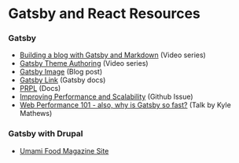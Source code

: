 # Gatsby and React Resources

### Gatsby

* [Building a blog with Gatsby and Markdown](https://egghead.io/courses/build-a-blog-with-react-and-markdown-using-gatsby) \(Video series\)
* [Gatsby Theme Authoring](https://egghead.io/courses/gatsby-theme-authoring) \(Video series\)
* [Gatsby Image](https://codebushi.com/using-gatsby-image/) \(Blog post\)
* [Gatsby Link](https://www.gatsbyjs.com/docs/gatsby-link/#show-active-styles-for-partially-matched-and-parent-links) \(Gatsby docs\)
* [PRPL](https://www.gatsbyjs.com/docs/prpl-pattern/) \(Docs\)
* [Improving Performance and Scalability](https://github.com/gatsbyjs/gatsby/issues/431) \(Github Issue\)
* [Web Performance 101 - also, why is Gatsby so fast?](https://www.gatsbyjs.com/blog/2017-09-13-why-is-gatsby-so-fast/) \(Talk by Kyle Mathews\)

### Gatsby with Drupal

* [Umami Food Magazine Site](https://using-drupal.gatsbyjs.org/)

